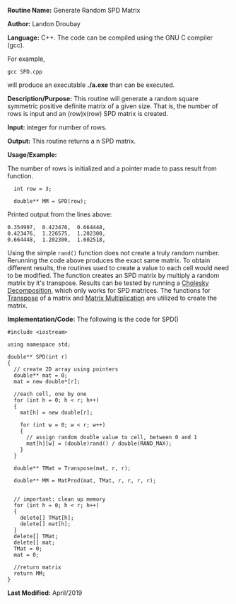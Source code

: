 **Routine Name:**           Generate Random SPD Matrix

**Author:** Landon Droubay

**Language:** C++. The code can be compiled using the GNU C compiler (gcc).

For example,

    gcc SPD.cpp

will produce an executable **./a.exe** than can be executed. 

**Description/Purpose:** This routine will generate a random square symmetric positive definite matrix of a given size. That is, the number of rows is input and an (row)x(row) SPD matrix is created.

**Input:** integer for number of rows.

**Output:** This routine returns a n SPD matrix.

**Usage/Example:**

The number of rows is initialized and a pointer made to pass result from function. 

```
  int row = 3;

  double** MM = SPD(row);
```

Printed output from the lines above:
```
0.354997,  0.423476,  0.664448,
0.423476,  1.226575,  1.202300,
0.664448,  1.202300,  1.602518,
```

Using the simple `rand()` function does not create a truly random number. Rerunning the code above produces the exact same matrix. To obtain different results, the routines used to create a value to each cell would need to be modified.
The function creates an SPD matrix by multiply a random matrix by it's transpose. Results can be tested by running a [Cholesky Decomposition](https://lsdroubay.github.io/math5610/softwaremanual/Cholesky), which only works for SPD matrices.
The functions for [Transpose](https://lsdroubay.github.io/math5610/softwaremanual/Transpose) of a matrix and [Matrix Multiplication](https://lsdroubay.github.io/math5610/softwaremanual/MatrixProd) are utilized to create the matrix.

**Implementation/Code:** The following is the code for SPD()

```c_cpp
#include <iostream>

using namespace std;

double** SPD(int r)
{
  // create 2D array using pointers
  double** mat = 0;
  mat = new double*[r];

  //each cell, one by one
  for (int h = 0; h < r; h++)
  {
    mat[h] = new double[r];

    for (int w = 0; w < r; w++)
    {
      // assign random double value to cell, between 0 and 1
      mat[h][w] = (double)rand() / double(RAND_MAX);
    }
  }

  double** TMat = Transpose(mat, r, r);

  double** MM = MatProd(mat, TMat, r, r, r, r);


  // important: clean up memory
  for (int h = 0; h < r; h++)
  {
    delete[] TMat[h];
    delete[] mat[h];
  }
  delete[] TMat;
  delete[] mat;
  TMat = 0;
  mat = 0;
  
  //return matrix
  return MM;
}

```
**Last Modified:** April/2019

